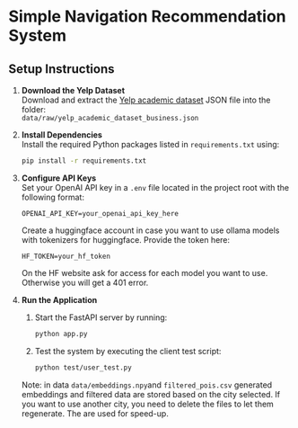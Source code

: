 
# Simple Navigation Recommendation System

## Setup Instructions

1. **Download the Yelp Dataset**  
   Download and extract the [Yelp academic dataset](https://business.yelp.com/data/resources/open-dataset/) JSON file into the folder:  
   `data/raw/yelp_academic_dataset_business.json`

2. **Install Dependencies**  
   Install the required Python packages listed in `requirements.txt` using:  
   ```bash
   pip install -r requirements.txt
   ```

3. **Configure API Keys**  
   Set your OpenAI API key in a `.env` file located in the project root with the following format:  
   ```
   OPENAI_API_KEY=your_openai_api_key_here
   ```
   Create a huggingface account in case you want to use ollama models with tokenizers for huggingface.
   Provide the token here:

   ```
   HF_TOKEN=your_hf_token
   ```
   On the HF website ask for access for each model you want to use. Otherwise you will get a 401 error.

4. **Run the Application**  
   1. Start the FastAPI server by running:  
      ```bash
      python app.py
      ```  
   2. Test the system by executing the client test script:  
      ```bash
      python test/user_test.py
      ```

   Note: in data `data/embeddings.npy`and `filtered_pois.csv` generated embeddings and filtered data are stored
   based on the city selected. If you want to use another city, you need to delete the files to let them regenerate. The are used for speed-up.
